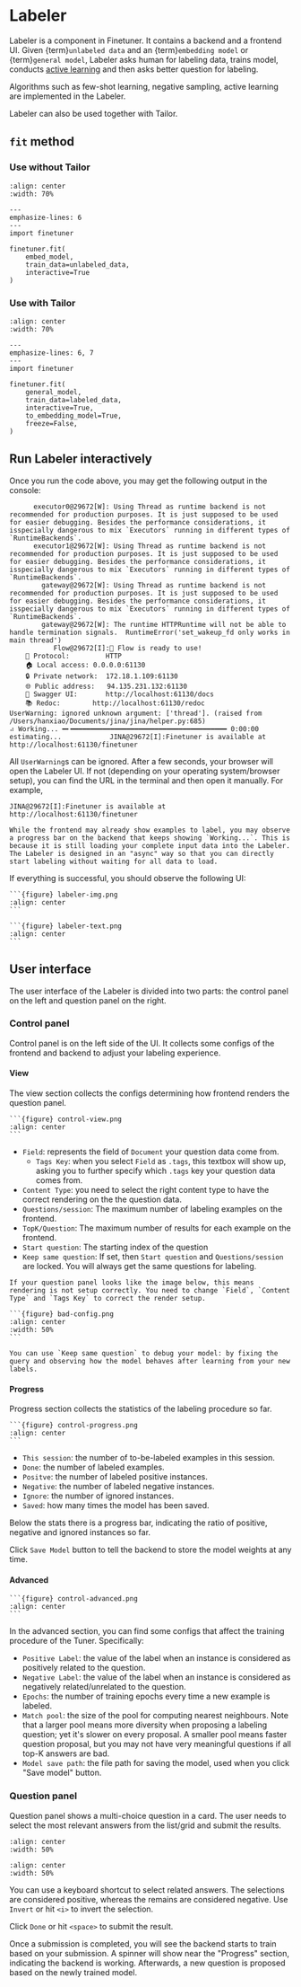 # Labeler

Labeler is a component in Finetuner. It contains a backend and a frontend UI. Given {term}`unlabeled data` and an {term}`embedding model` or {term}`general model`, Labeler asks human for labeling data, trains model, conducts [active learning](https://en.wikipedia.org/wiki/Active_learning_(machine_learning)) and then asks better question for labeling.

Algorithms such as few-shot learning, negative sampling, active learning are implemented in the Labeler.

Labeler can also be used together with Tailor.

## `fit` method

### Use without Tailor

```{figure} labeler-case1.svg
:align: center
:width: 70%
```

```{code-block} python
---
emphasize-lines: 6
---
import finetuner

finetuner.fit(
    embed_model,
    train_data=unlabeled_data,
    interactive=True
)
```

### Use with Tailor

```{figure} labeler-case2.svg
:align: center
:width: 70%
```

```{code-block} python
---
emphasize-lines: 6, 7
---
import finetuner

finetuner.fit(
    general_model,
    train_data=labeled_data,
    interactive=True,
    to_embedding_model=True,
    freeze=False,
)
```

## Run Labeler interactively

Once you run the code above, you may get the following output in the console:
```console
      executor0@29672[W]: Using Thread as runtime backend is not recommended for production purposes. It is just supposed to be used for easier debugging. Besides the performance considerations, it isspecially dangerous to mix `Executors` running in different types of `RuntimeBackends`.
      executor1@29672[W]: Using Thread as runtime backend is not recommended for production purposes. It is just supposed to be used for easier debugging. Besides the performance considerations, it isspecially dangerous to mix `Executors` running in different types of `RuntimeBackends`.
        gateway@29672[W]: Using Thread as runtime backend is not recommended for production purposes. It is just supposed to be used for easier debugging. Besides the performance considerations, it isspecially dangerous to mix `Executors` running in different types of `RuntimeBackends`.
        gateway@29672[W]: The runtime HTTPRuntime will not be able to handle termination signals.  RuntimeError('set_wakeup_fd only works in main thread')
           Flow@29672[I]:🎉 Flow is ready to use!
	🔗 Protocol: 		HTTP
	🏠 Local access:	0.0.0.0:61130
	🔒 Private network:	172.18.1.109:61130
	🌐 Public address:	94.135.231.132:61130
	💬 Swagger UI:		http://localhost:61130/docs
	📚 Redoc:		http://localhost:61130/redoc
UserWarning: ignored unknown argument: ['thread']. (raised from /Users/hanxiao/Documents/jina/jina/helper.py:685)
⠴ Working... ━╸━━━━━━━━━━━━━━━━━━━━━━━━━━━━━━━━━━━━━━━ 0:00:00 estimating...            JINA@29672[I]:Finetuner is available at http://localhost:61130/finetuner
```

All `UserWarning`s can be ignored. After a few seconds, your browser will open the Labeler UI. If not (depending on your operating system/browser setup), you can find the URL in the terminal and then open it manually. For example,

```console
JINA@29672[I]:Finetuner is available at http://localhost:61130/finetuner
```

```{tip}
While the frontend may already show examples to label, you may observe a progress bar on the backend that keeps showing `Working...`. This is because it is still loading your complete input data into the Labeler. The Labeler is designed in an "async" way so that you can directly start labeling without waiting for all data to load. 
```

If everything is successful, you should observe the following UI:

````{tab} Image 
```{figure} labeler-img.png
:align: center
```

````
````{tab} Text 
```{figure} labeler-text.png
:align: center
```

````

## User interface

The user interface of the Labeler is divided into two parts: the control panel on the left and question panel on the right.

### Control panel

Control panel is on the left side of the UI. It collects some configs of the frontend and backend to adjust your labeling experience.

#### View

The view section collects the configs determining how frontend renders the question panel.


````{sidebar} View
```{figure} control-view.png
:align: center
```
````

- `Field`: represents the field of `Document` your question data come from.
  - `Tags Key`: when you select `Field` as `.tags`, this textbox will show up, asking you to further specify which `.tags` key your question data comes from.
- `Content Type`: you need to select the right content type to have the correct rendering on the the question data.
- `Questions/session`: The maximum number of labeling examples on the frontend.
- `TopK/Question`: The maximum number of results for each example on the frontend.
- `Start question`: The starting index of the question
- `Keep same question`: If set, then `Start question` and `Questions/session` are locked. You will always get the same questions for labeling. 

````{tip}
If your question panel looks like the image below, this means rendering is not setup correctly. You need to change `Field`, `Content Type` and `Tags Key` to correct the render setup.

```{figure} bad-config.png
:align: center
:width: 50%
```

````

```{tip}
You can use `Keep same question` to debug your model: by fixing the query and observing how the model behaves after learning from your new labels.
```

#### Progress

Progress section collects the statistics of the labeling procedure so far.

````{sidebar} Progress
```{figure} control-progress.png
:align: center
```
````



- `This session`: the number of to-be-labeled examples in this session.
- `Done`: the number of labeled examples.
- `Positve`: the number of labeled positive instances.
- `Negative`: the number of labeled negative instances.
- `Ignore`: the number of ignored instances.
- `Saved`: how many times the model has been saved.

Below the stats there is a progress bar, indicating the ratio of positive, negative and ignored instances so far.

Click `Save Model` button to tell the backend to store the model weights at any time.

#### Advanced

````{sidebar} Advanced
```{figure} control-advanced.png
:align: center
```
````

In the advanced section, you can find some configs that affect the training procedure of the Tuner. Specifically:

- `Positive Label`: the value of the label when an instance is considered as positively related to the question.
- `Negative Label`: the value of the label when an instance is considered as negatively related/unrelated to the question.
- `Epochs`: the number of training epochs every time a new example is labeled.
- `Match pool`: the size of the pool for computing nearest neighbours. Note that a larger pool means more diversity when proposing a labeling question; yet it's slower on every proposal. A smaller pool means faster question proposal, but you may not have very meaningful questions if all top-K answers are bad.
- `Model save path`: the file path for saving the model, used when you click "Save model" button.

### Question panel


Question panel shows a multi-choice question in a card. The user needs to select the most relevant answers from the list/grid and submit the results.

```{figure} labeler-question.gif
:align: center
:width: 50%
```

```{figure} labeler-question-text.gif
:align: center
:width: 50%
```

You can use a keyboard shortcut to select related answers. The selections are considered positive, whereas the remains are considered negative. Use `Invert` or hit `<i>` to invert the selection.


Click `Done` or hit `<space>` to submit the result.

Once a submission is completed, you will see the backend starts to train based on your submission. A spinner will show near the "Progress" section, indicating the backend is working. Afterwards, a new question is proposed based on the newly trained model.




